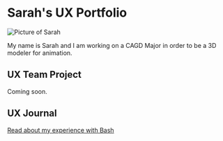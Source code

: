 # Sarah's UX Portfolio

![Picture of Sarah](/assets/biopic)

My name is Sarah and I am working on a CAGD Major in order to be a 3D modeler for animation.

## UX Team Project

Coming soon.

## UX Journal

[Read about my experience with Bash](j01/)
